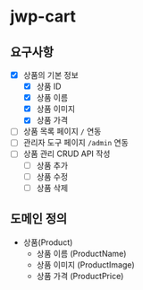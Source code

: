 # jwp-cart

## 요구사항

- [x] 상품의 기본 정보
    - [x] 상품 ID
    - [x] 상품 이름
    - [x] 상품 이미지
    - [x] 상품 가격
- [ ] 상품 목록 페이지 `/` 연동
- [ ] 관리자 도구 페이지 `/admin` 연동
- [ ] 상품 관리 CRUD API 작성
  - [ ] 상품 추가
  - [ ] 상품 수정
  - [ ] 상품 삭제

## 도메인 정의

- 상품(Product)
  - 상품 이름 (ProductName)
  - 상품 이미지 (ProductImage)
  - 상품 가격 (ProductPrice)